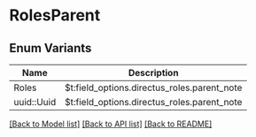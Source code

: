 # RolesParent

## Enum Variants

| Name | Description |
|---- | -----|
| Roles | $t:field_options.directus_roles.parent_note |
| uuid::Uuid | $t:field_options.directus_roles.parent_note |

[[Back to Model list]](../README.md#documentation-for-models) [[Back to API list]](../README.md#documentation-for-api-endpoints) [[Back to README]](../README.md)


